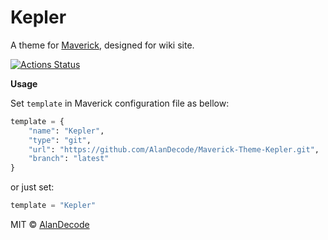 # Kepler

A theme for [Maverick](https://github.com/AlanDecode/Maverick), designed for wiki site.

[![Actions Status](https://github.com/AlanDecode/Maverick-Theme-Kepler/workflows/Build/badge.svg)](https://github.com/AlanDecode/Maverick-Theme-Kepler/actions)

**Usage**

Set `template` in Maverick configuration file as bellow:

```python
template = {
    "name": "Kepler",
    "type": "git",
    "url": "https://github.com/AlanDecode/Maverick-Theme-Kepler.git",
    "branch": "latest"
}
```

or just set:

```python
template = "Kepler"
```

MIT © [AlanDecode](https://github.com/AlanDecode)
